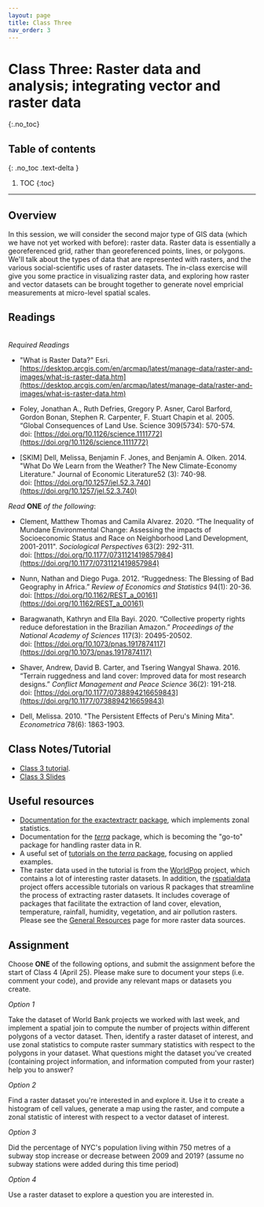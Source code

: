 ```yaml
---
layout: page
title: Class Three
nav_order: 3
---
```


# Class Three: Raster data and analysis; integrating vector and raster data
{:.no_toc}

## Table of contents
{: .no_toc .text-delta }

1. TOC
{:toc}

---

## Overview

In this session, we will consider the second major type of GIS data (which we have not yet worked with before): raster data. Raster data is essentially a georeferenced grid, rather than georeferenced points, lines, or polygons. We'll talk about the types of data that are represented with rasters, and the various social-scientific uses of raster datasets. The in-class exercise will give you some practice in visualizing raster data, and exploring how raster and vector datasets can be brought together to generate novel empricial measurements at micro-level spatial scales.  

## Readings
\
*Required Readings*

* "What is Raster Data?" Esri. [https://desktop.arcgis.com/en/arcmap/latest/manage-data/raster-and-images/what-is-raster-data.htm](https://desktop.arcgis.com/en/arcmap/latest/manage-data/raster-and-images/what-is-raster-data.htm) 

* Foley, Jonathan A., Ruth Defries, Gregory P. Asner, Carol Barford, Gordon Bonan, Stephen R. Carpenter, F. Stuart Chapin et al. 2005. “Global Consequences of Land Use. Science 309(5734): 570-574.\
doi: [https://doi.org/10.1126/science.1111772](https://doi.org/10.1126/science.1111772)

* [SKIM] Dell, Melissa, Benjamin F. Jones, and Benjamin A. Olken. 2014. "What Do We Learn from the Weather? The New Climate-Economy Literature." Journal of Economic Literature52 (3): 740-98.\
doi: [https://doi.org/10.1257/jel.52.3.740](https://doi.org/10.1257/jel.52.3.740)

*Read* **ONE** *of the following*:

* Clement, Matthew Thomas and Camila Alvarez. 2020. “The Inequality of Mundane Environmental Change: Assessing the impacts of Socioeconomic Status and Race on Neighborhood Land Development, 2001-2011". *Sociological Perspectives* 63(2): 292-311.\
doi: [https://doi.org/10.1177/0731121419857984](https://doi.org/10.1177/0731121419857984)

* Nunn, Nathan and Diego Puga. 2012. “Ruggedness: The Blessing of Bad Geography in Africa.” *Review of Economics and Statistics* 94(1): 20-36.\
doi: [https://doi.org/10.1162/REST_a_00161](https://doi.org/10.1162/REST_a_00161)

* Baragwanath, Kathryn and Ella Bayi. 2020. “Collective property rights reduce deforestation in the Brazilian Amazon.” *Proceedings of the National Academy of Sciences* 117(3): 20495-20502.\
doi: [https://doi.org/10.1073/pnas.1917874117](https://doi.org/10.1073/pnas.1917874117) 

* Shaver, Andrew, David B. Carter, and Tsering Wangyal Shawa. 2016. “Terrain ruggedness and land cover: Improved data for most research designs.” *Conflict Management and Peace Science* 36(2): 191-218.\
doi: [https://doi.org/10.1177/0738894216659843](https://doi.org/10.1177/0738894216659843)

* Dell, Melissa. 2010. "The Persistent Effects of Peru's Mining Mita". *Econometrica* 78(6): 1863-1903. 

## Class Notes/Tutorial

* [Class 3 tutorial](class_notes/class3/raster_analysis.html). 
* [Class 3 Slides](class_notes/class3/Class3Presentation.pdf)

## Useful resources

* [Documentation for the exactextractr package](https://cran.r-project.org/web/packages/exactextractr/readme/README.html), which implements zonal statistics.
* Documentation for the [*terra*](https://cran.r-project.org/web/packages/terra/index.html) package, which is becoming the "go-to" package for handling raster data in R. 
* A useful set of [tutorials on the *terra* package](https://rspatial.org/terra/#google_vignette), focusing on applied examples. 
* The raster data used in the tutorial is from the [WorldPop](https://www.worldpop.org/) project, which contains a lot of interesting raster datasets. In addition, the [rspatialdata](https://rspatialdata.github.io/index.html) project offers accessible tutorials on various R packages that streamline the process of extracting raster datasets. It includes coverage of packages that facilitate the extraction of land cover, elevation, temperature, rainfall, humidity, vegetation, and air pollution rasters. Please see the [General Resources](resources.md) page for more raster data sources. 

## Assignment

Choose **ONE** of the following options, and submit the assignment before the start of Class 4 (April 25). Please make sure to document your steps (i.e. comment your code), and provide any relevant maps or datasets you create. 

*Option 1*

Take the dataset of World Bank projects we worked with last week, and implement a spatial join to compute the number of projects within different polygons of a vector dataset. Then, identify a raster dataset of interest, and use zonal statistics to compute raster summary statistics with respect to the polygons in your dataset. What questions might the dataset you've created (containing project information, and information computed from your raster) help you to answer? 

*Option 2* 

Find a raster dataset you're interested in and explore it. Use it to create a histogram of cell values, generate a map using the raster, and compute a zonal statistic of interest with respect to a vector dataset of interest. 

*Option 3* 

Did the percentage of NYC's population living within 750 metres of a subway stop increase or decrease between 2009 and 2019? (assume no subway stations were added during this time period) 

*Option 4*

Use a raster dataset to explore a question you are interested in. 







